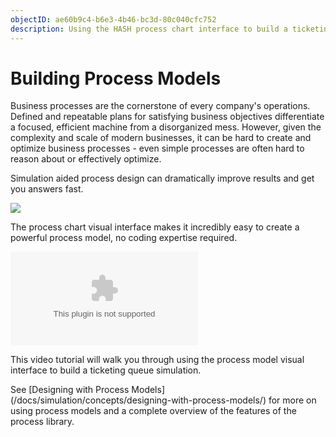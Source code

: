 ```yaml
---
objectID: ae60b9c4-b6e3-4b46-bc3d-80c040cfc752
description: Using the HASH process chart interface to build a ticketing queue simulation
---
```


# Building Process Models

Business processes are the cornerstone of every company's operations. Defined and repeatable plans for satisfying business objectives differentiate a focused, efficient machine from a disorganized mess. However, given the complexity and scale of modern businesses, it can be hard to create and optimize business processes - even simple processes are often hard to reason about or effectively optimize.

Simulation aided process design can dramatically improve results and get you answers fast.

![](https://cdn-us1.hash.ai/site/docs/image%20%2853%29.png)

The process chart visual interface makes it incredibly easy to create a powerful process model, no coding expertise required.

<Embed url="https://youtu.be/1XHZREmn9TA" type="youtube" caption="" />

This video tutorial will walk you through using the process model visual interface to build a ticketing queue simulation.

<Hint style="info">
See [Designing with Process Models](/docs/simulation/concepts/designing-with-process-models/) for more on using process models and a complete overview of the features of the process library.
</Hint>

